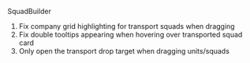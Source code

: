 SquadBuilder
1. Fix company grid highlighting for transport squads when dragging
2. Fix double tooltips appearing when hovering over transported squad card
3. Only open the transport drop target when dragging units/squads